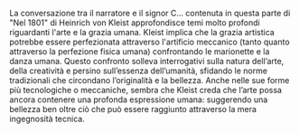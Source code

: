 La conversazione tra il narratore e il signor C... contenuta in questa parte di "Nel 1801" di Heinrich von Kleist approfondisce temi molto profondi riguardanti l'arte e la grazia umana. Kleist implica che la grazia artistica potrebbe essere perfezionata attraverso l'artificio meccanico (tanto quanto attraverso la perfezione fisica umana) confrontando le marionette e la danza umana. Questo confronto solleva interrogativi sulla natura dell’arte, della creatività e persino sull’essenza dell’umanità, sfidando le norme tradizionali che circondano l’originalità e la bellezza. Anche nelle sue forme più tecnologiche o meccaniche, sembra che Kleist creda che l’arte possa ancora contenere una profonda espressione umana: suggerendo una bellezza ben oltre ciò che può essere raggiunto attraverso la mera ingegnosità tecnica.
